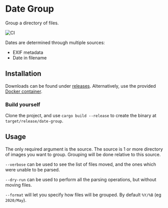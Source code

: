 # Date Group

Group a directory of files.

![CI](https://github.com/RealOrangeOne/date-group-rs/workflows/CI/badge.svg)

Dates are determined through multiple sources:

- EXIF metadata
- Date in filename

## Installation

Downloads can be found under [releases](releases). Alternatively, use the provided [Docker container](https://hub.docker.com/r/theorangeone/date-group).

### Build yourself

Clone the project, and use `cargo build --release` to create the binary at `target/release/date-group`.

## Usage

The only required argument is the source. The source is 1 or more directory of images you want to group. Grouping will be done relative to this source.

`--verbose` can be used to see the list of files moved, and the ones which were unable to be parsed.

`--dry-run` can be used to perform all the parsing operations, but without moving files.

`--format` will let you specify how files will be grouped. By default `%Y/%B` (eg `2020/May`).

